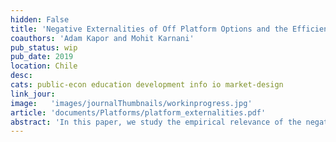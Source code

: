 ```yaml
---
hidden: False
title: 'Negative Externalities of Off Platform Options and the Efficiency of Centralized Assignment Mechanisms'
coauthors: 'Adam Kapor and Mohit Karnani'
pub_status: wip
pub_date: 2019
location: Chile
desc:
cats: public-econ education development info io market-design
link_jour:
image:   'images/journalThumbnails/workinprogress.jpg'
article: 'documents/Platforms/platform_externalities.pdf'
abstract: 'In this paper, we study the empirical relevance of the negative externalities generated by off-platform options and quantify aftermarket frictions that contribution to generating them in practice. The empirical results show that when off-platform options were added in Chile, matriculation in placed slots rose by 8% and dropout rates at the end of the first year of college dropped by 2 points (a 16% drop). We develop an empirical model to study and quantify the negative externalities caused by off-platform options as a function of the configuration of on and off-platform options as well as an empirical estimate of aftermarket frictions.  We estimate a model of college applications, aftermarket waitlists and matriculation choices using individual-level administrative data on almost half a million applications, test scores and enrollment decisions at all on and off-platform higher education options. We show that when students are allowed to express their preferences for a larger variety of options on the platform and have fewer options off the platform, welfare increases substantially, students begin there studies sooner, and fewer students drop out by the end of the first year of study.'
---
```


